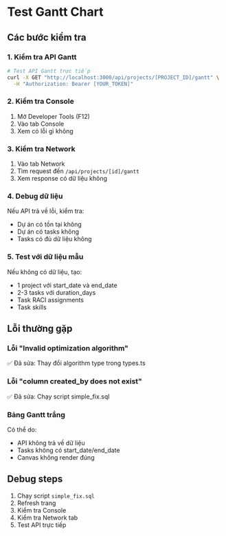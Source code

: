 # Test Gantt Chart

## Các bước kiểm tra

### 1. Kiểm tra API Gantt
```bash
# Test API Gantt trực tiếp
curl -X GET "http://localhost:3000/api/projects/[PROJECT_ID]/gantt" \
  -H "Authorization: Bearer [YOUR_TOKEN]"
```

### 2. Kiểm tra Console
1. Mở Developer Tools (F12)
2. Vào tab Console
3. Xem có lỗi gì không

### 3. Kiểm tra Network
1. Vào tab Network
2. Tìm request đến `/api/projects/[id]/gantt`
3. Xem response có dữ liệu không

### 4. Debug dữ liệu
Nếu API trả về lỗi, kiểm tra:
- Dự án có tồn tại không
- Dự án có tasks không
- Tasks có đủ dữ liệu không

### 5. Test với dữ liệu mẫu
Nếu không có dữ liệu, tạo:
- 1 project với start_date và end_date
- 2-3 tasks với duration_days
- Task RACI assignments
- Task skills

## Lỗi thường gặp

### Lỗi "Invalid optimization algorithm"
✅ Đã sửa: Thay đổi algorithm type trong types.ts

### Lỗi "column created_by does not exist"
✅ Đã sửa: Chạy script simple_fix.sql

### Bảng Gantt trắng
Có thể do:
- API không trả về dữ liệu
- Tasks không có start_date/end_date
- Canvas không render đúng

## Debug steps
1. Chạy script `simple_fix.sql`
2. Refresh trang
3. Kiểm tra Console
4. Kiểm tra Network tab
5. Test API trực tiếp

